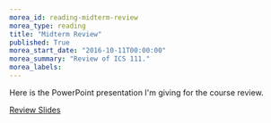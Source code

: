 ```yaml
---
morea_id: reading-midterm-review
morea_type: reading
title: "Midterm Review"
published: True
morea_start_date: "2016-10-11T00:00:00"
morea_summary: "Review of ICS 111."
morea_labels: 
---
```


Here is the PowerPoint presentation I'm giving for the course review.

[Review Slides](MidtermReview.pptx)